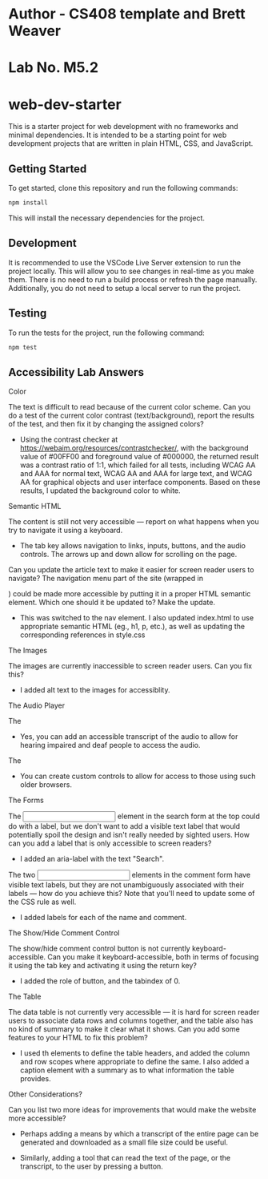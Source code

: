 # Author - CS408 template and Brett Weaver 
# Lab No. M5.2

# web-dev-starter

This is a starter project for web development with no frameworks and minimal
dependencies. It is intended to be a starting point for web development projects
that are written in plain HTML, CSS, and JavaScript.

## Getting Started

To get started, clone this repository and run the following commands:

```bash
npm install
```
This will install the necessary dependencies for the project.

## Development

It is recommended to use the VSCode Live Server extension to run the project
locally. This will allow you to see changes in real-time as you make them. There
is no need to run a build process or refresh the page manually. Additionally,
you do not need to setup a local server to run the project.

## Testing

To run the tests for the project, run the following command:

```bash
npm test
```

## Accessibility Lab Answers

Color

 The text is difficult to read because of the current color scheme. Can you do a test of the current color contrast (text/background), report the results of the test, and then fix it by changing the assigned colors?

- Using the contrast checker at https://webaim.org/resources/contrastchecker/, with the background value of #00FF00 and foreground value of #000000, the returned result was a contrast ratio of 1:1, which failed for all tests, including WCAG AA and AAA for normal text, WCAG AA and AAA for large text, and WCAG AA for graphical objects and user interface components.  Based on these results, I updated the background color to white.    
    
Semantic HTML

The content is still not very accessible — report on what happens when you try to navigate it using a keyboard.

- The tab key allows navigation to links, inputs, buttons, and the audio controls. The arrows up and down allow for scrolling on the page.  

Can you update the article text to make it easier for screen reader users to navigate?
The navigation menu part of the site (wrapped in <div class="nav"></div>) could be made more accessible by putting it in a proper HTML semantic element. Which one should it be updated to? Make the update.

- This was switched to the nav element.  I also updated index.html to use appropriate semantic HTML (eg., h1, p, etc.), as well as updating the corresponding references in style.css

The Images

The images are currently inaccessible to screen reader users. Can you fix this?

- I added alt text to the images for accessiblity. 

The Audio Player

The <audio> player isn't accessible to hearing impaired (deaf) people — can you add some kind of accessible alternative for these users?

- Yes, you can add an accessible transcript of the audio to allow for hearing impaired and deaf people to access the audio.

The <audio> player isn't accessible to those using older browsers that don't support HTML audio. How can you allow them to still access the audio?

- You can create custom controls to allow for access to those using such older browsers. 

The Forms

The <input> element in the search form at the top could do with a label, but we don't want to add a visible text label that would potentially spoil the design and isn't really needed by sighted users. How can you add a label that is only accessible to screen readers?

- I added an aria-label with the text "Search".

The two <input> elements in the comment form have visible text labels, but they are not unambiguously associated with their labels — how do you achieve this? Note that you'll need to update some of the CSS rule as well.

- I added labels for each of the name and comment. 

The Show/Hide Comment Control

The show/hide comment control button is not currently keyboard-accessible. Can you make it keyboard-accessible, both in terms of focusing it using the tab key and activating it using the return key?

- I added the role of button, and the tabindex of 0.

The Table

The data table is not currently very accessible — it is hard for screen reader users to associate data rows and columns together, and the table also has no kind of summary to make it clear what it shows. Can you add some features to your HTML to fix this problem?     

- I used th elements to define the table headers, and added the column and row scopes where appropriate to define the same. I also added a caption element with a summary as to what information the table provides. 

Other Considerations?

Can you list two more ideas for improvements that would make the website more accessible?

- Perhaps adding a means by which a transcript of the entire page can be generated and downloaded as a small file size could be useful. 

- Similarly, adding a tool that can read the text of the page, or the transcript, to the user by pressing a button.

